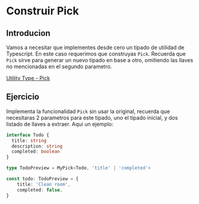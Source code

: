 # Construir Pick

## Introducion

Vamos a necesitar que implementes desde cero un tipado de utilidad de Typescript. En este caso requerimos que construyas `Pick`. Recuerda que `Pick` sirve para generar un nuevo tipado en base a otro, omitiendo las llaves no mencionadas en el segundo parametro.

[Utility Type - Pick](https://www.typescriptlang.org/docs/handbook/utility-types.html#picktype-keys)

## Ejercicio

Implementa la funcionalidad `Pick` sin usar la original, recuerda que necesitaras 2 parametros para este tipado, uno el tipado inicial, y dos listado de llaves a extraer. Aqui un ejemplo:

````typescript
interface Todo {
  title: string
  description: string
  completed: boolean
}

type TodoPreview = MyPick<Todo, 'title' | 'completed'>

const todo: TodoPreview = {
    title: 'Clean room',
    completed: false,
}

````